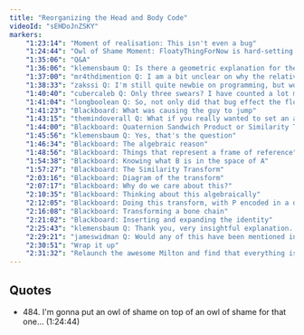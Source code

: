 ```yaml
---
title: "Reorganizing the Head and Body Code"
videoId: "sEHDoJnZSKY"
markers:
    "1:23:14": "Moment of realisation: This isn't even a bug"
    "1:24:44": "Owl of Shame Moment: FloatyThingForNow is hard-setting the Z (!quote 484)"
    "1:35:06": "Q&A"
    "1:36:06": "klemensbaum Q: Is there a geometric explanation for the quaternion sandwich product? Where does the formula q * p * conj(q) come from?"
    "1:37:00": "mr4thdimention Q: I am a bit unclear on why the relative positioning of Z worked. Is Z rebased somewhere in the code?"
    "1:38:33": "zakssi Q: I'm still quite newbie on programming, but wouldn't commenting your code a bit more help in situations like today?"
    "1:40:40": "cubercaleb Q: Only three swears? I have counted a lot more than that"
    "1:41:04": "longboolean Q: So, not only did that bug effect the floating thing going to high / low, but it also was the cause of the head picking the wrong point and the body jumping to it?"
    "1:41:23": "Blackboard: What was causing the guy to jump"
    "1:43:15": "themindoverall Q: What if you really wanted to set an absolute position for an entity? How would you handle that?"
    "1:44:00": "Blackboard: Quaternion Sandwich Product or Similarity Transform"
    "1:45:56": "klemensbaum Q: Yes, that's the question"
    "1:46:34": "Blackboard: The algebraic reason"
    "1:48:56": "Blackboard: Things that represent a frame of reference"
    "1:54:38": "Blackboard: Knowing what B is in the space of A"
    "1:57:27": "Blackboard: The Similarity Transform"
    "2:03:16": "Blackboard: Diagram of the transform"
    "2:07:17": "Blackboard: Why do we care about this?"
    "2:10:35": "Blackboard: Thinking about this algebraically"
    "2:12:05": "Blackboard: Doing this transform, with P encoded in a different space"
    "2:16:08": "Blackboard: Transforming a bone chain"
    "2:21:02": "Blackboard: Inserting and expanding the identity"
    "2:25:43": "klemensbaum Q: Thank you, very insightful explanation. Can you recommend a book where I can learn more about these kinds of things? How did you learn it all in such an intuitive way?"
    "2:29:21": "jameswidman Q: Would any of this have been mentioned in the comments in the Granny source code, or is it considered \"obvious\" to people working in that context?"
    "2:30:51": "Wrap it up"
    "2:31:32": "Relaunch the awesome Milton and find that everything is saved and undoable"
---
```


## Quotes

* 484\. I'm gonna put an owl of shame on top of an owl of shame for that one... (1:24:44)

